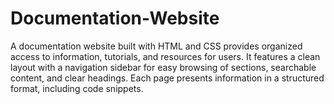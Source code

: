 # Documentation-Website
A documentation website built with HTML and CSS provides organized access to information, tutorials, and resources for users. It features a clean layout with a navigation sidebar for easy browsing of sections, searchable content, and clear headings. Each page presents information in a structured format, including code snippets.
